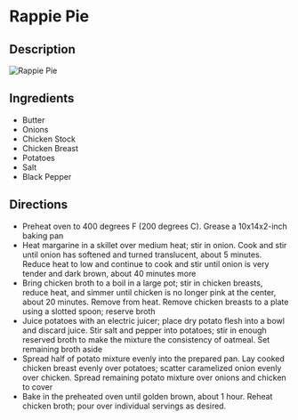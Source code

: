 # Rappie Pie

## Description
![Rappie Pie](https://www.themealdb.com/images/media/meals/ruwpww1511817242.jpg "Rappie Pie")

## Ingredients
- Butter
- Onions
- Chicken Stock
- Chicken Breast
- Potatoes
- Salt
- Black Pepper

## Directions
- Preheat oven to 400 degrees F (200 degrees C). Grease a 10x14x2-inch baking pan
- Heat margarine in a skillet over medium heat; stir in onion. Cook and stir until onion has softened and turned translucent, about 5 minutes. Reduce heat to low and continue to cook and stir until onion is very tender and dark brown, about 40 minutes more
- Bring chicken broth to a boil in a large pot; stir in chicken breasts, reduce heat, and simmer until chicken is no longer pink at the center, about 20 minutes. Remove from heat. Remove chicken breasts to a plate using a slotted spoon; reserve broth
- Juice potatoes with an electric juicer; place dry potato flesh into a bowl and discard juice. Stir salt and pepper into potatoes; stir in enough reserved broth to make the mixture the consistency of oatmeal. Set remaining broth aside
- Spread half of potato mixture evenly into the prepared pan. Lay cooked chicken breast evenly over potatoes; scatter caramelized onion evenly over chicken. Spread remaining potato mixture over onions and chicken to cover
- Bake in the preheated oven until golden brown, about 1 hour. Reheat chicken broth; pour over individual servings as desired.
